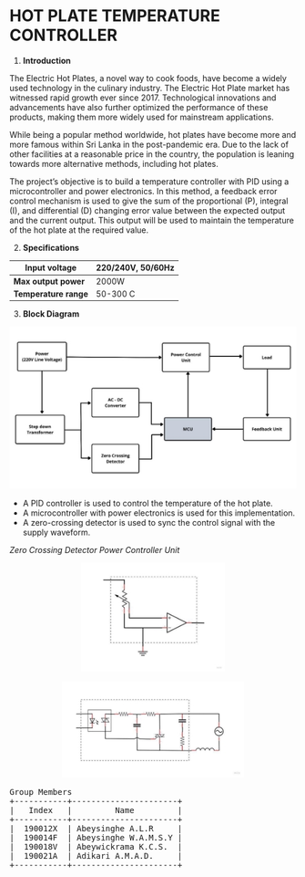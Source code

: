 ﻿

# HOT PLATE TEMPERATURE CONTROLLER

1. **Introduction** 

The Electric Hot Plates, a novel way to cook foods, have become a widely used technology in the culinary  industry.   The  Electric  Hot  Plate  market  has  witnessed  rapid  growth  ever  since  2017. Technological innovations and advancements have also further optimized the performance of these products, making them more widely used for mainstream applications.  

While being a popular method worldwide, hot plates have become more and more famous within Sri Lanka in the post-pandemic era. Due to the lack of other facilities at a reasonable price in the country, the population is leaning towards more alternative methods, including hot plates.  

The project’s objective is to build a temperature controller with PID using a microcontroller and power electronics.  In  this  method,  a  feedback  error  control  mechanism  is  used  to  give  the  sum  of  the proportional (P), integral (I), and differential (D) changing error value between the expected output and the current output. This output will be used to maintain the temperature of the hot plate at the required value.  

2. **Specifications** 



|**Input voltage** |**220/240V, 50/60Hz** |
| - | - |
|**Max output power** |2000W |
|**Temperature range** |50-300 C |

3. **Block Diagram** 

<p align="center"><img src="imgs/Aspose.Words.1250abd3-8a4d-46a3-ad3e-a66d42addd51.003.jpeg" alt="Figure"></p>

- A PID controller is used to control the temperature of the hot plate. 
- A microcontroller with power electronics is used for this implementation. 
- A zero-crossing detector is used to sync the control signal with the supply waveform.  

*Zero Crossing Detector  Power Controller Unit*

<p align="center"><img src="imgs/Aspose.Words.1250abd3-8a4d-46a3-ad3e-a66d42addd51.004.jpeg" alt="Figure"></p>

<p align="center"><img src="imgs/Aspose.Words.1250abd3-8a4d-46a3-ad3e-a66d42addd51.005.jpeg" alt="Figure"></p>



<pre>
Group Members
+-----------+----------------------+
|   Index   |         Name         |   
+-----------+----------------------+
|  190012X  | Abeysinghe A.L.R     | 
|  190014F  | Abeysinghe W.A.M.S.Y |
|  190018V  | Abeywickrama K.C.S.  | 
|  190021A  | Adikari A.M.A.D.     | 
+-----------+----------------------+
</pre>
